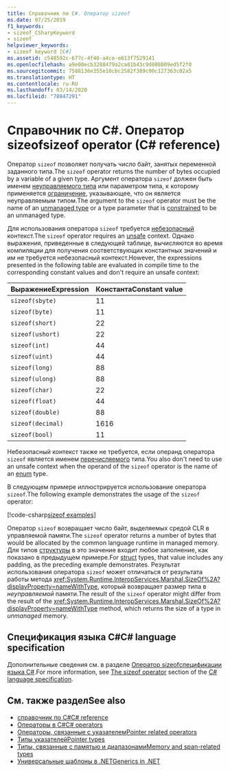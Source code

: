 ```yaml
---
title: Справочник по C#. Оператор sizeof
ms.date: 07/25/2019
f1_keywords:
- sizeof_CSharpKeyword
- sizeof
helpviewer_keywords:
- sizeof keyword [C#]
ms.assetid: c548592c-677c-4f40-a4ce-e613f7529141
ms.openlocfilehash: a9e80ecb3288479a2ca81b43c9d088809ed5f2f0
ms.sourcegitcommit: 7588136e355e10cbc2582f389c90c127363c02a5
ms.translationtype: HT
ms.contentlocale: ru-RU
ms.lasthandoff: 03/14/2020
ms.locfileid: "78847291"
---
```

# <a name="sizeof-operator-c-reference"></a><span data-ttu-id="41f85-102">Справочник по C#. Оператор sizeof</span><span class="sxs-lookup"><span data-stu-id="41f85-102">sizeof operator (C# reference)</span></span>

<span data-ttu-id="41f85-103">Оператор `sizeof` позволяет получать число байт, занятых переменной заданного типа.</span><span class="sxs-lookup"><span data-stu-id="41f85-103">The `sizeof` operator returns the number of bytes occupied by a variable of a given type.</span></span> <span data-ttu-id="41f85-104">Аргумент оператора `sizeof` должен быть именем [неуправляемого типа](../builtin-types/unmanaged-types.md) или параметром типа, к которому применяется [ограничение](../../programming-guide/generics/constraints-on-type-parameters.md#unmanaged-constraint), указывающее, что он является неуправляемым типом.</span><span class="sxs-lookup"><span data-stu-id="41f85-104">The argument to the `sizeof` operator must be the name of an [unmanaged type](../builtin-types/unmanaged-types.md) or a type parameter that is [constrained](../../programming-guide/generics/constraints-on-type-parameters.md#unmanaged-constraint) to be an unmanaged type.</span></span>

<span data-ttu-id="41f85-105">Для использования оператора `sizeof` требуется [небезопасный](../keywords/unsafe.md) контекст.</span><span class="sxs-lookup"><span data-stu-id="41f85-105">The `sizeof` operator requires an [unsafe](../keywords/unsafe.md) context.</span></span> <span data-ttu-id="41f85-106">Однако выражения, приведенные в следующей таблице, вычисляются во время компиляции для получения соответствующих константных значений и им не требуется небезопасный контекст.</span><span class="sxs-lookup"><span data-stu-id="41f85-106">However, the expressions presented in the following table are evaluated in compile time to the corresponding constant values and don't require an unsafe context:</span></span>

|<span data-ttu-id="41f85-107">Выражение</span><span class="sxs-lookup"><span data-stu-id="41f85-107">Expression</span></span>|<span data-ttu-id="41f85-108">Константа</span><span class="sxs-lookup"><span data-stu-id="41f85-108">Constant value</span></span>|
|---------|---------------|
|`sizeof(sbyte)`|<span data-ttu-id="41f85-109">1</span><span class="sxs-lookup"><span data-stu-id="41f85-109">1</span></span>|
|`sizeof(byte)`|<span data-ttu-id="41f85-110">1</span><span class="sxs-lookup"><span data-stu-id="41f85-110">1</span></span>|
|`sizeof(short)`|<span data-ttu-id="41f85-111">2</span><span class="sxs-lookup"><span data-stu-id="41f85-111">2</span></span>|
|`sizeof(ushort)`|<span data-ttu-id="41f85-112">2</span><span class="sxs-lookup"><span data-stu-id="41f85-112">2</span></span>|
|`sizeof(int)`|<span data-ttu-id="41f85-113">4</span><span class="sxs-lookup"><span data-stu-id="41f85-113">4</span></span>|
|`sizeof(uint)`|<span data-ttu-id="41f85-114">4</span><span class="sxs-lookup"><span data-stu-id="41f85-114">4</span></span>|
|`sizeof(long)`|<span data-ttu-id="41f85-115">8</span><span class="sxs-lookup"><span data-stu-id="41f85-115">8</span></span>|
|`sizeof(ulong)`|<span data-ttu-id="41f85-116">8</span><span class="sxs-lookup"><span data-stu-id="41f85-116">8</span></span>|
|`sizeof(char)`|<span data-ttu-id="41f85-117">2</span><span class="sxs-lookup"><span data-stu-id="41f85-117">2</span></span>|
|`sizeof(float)`|<span data-ttu-id="41f85-118">4</span><span class="sxs-lookup"><span data-stu-id="41f85-118">4</span></span>|
|`sizeof(double)`|<span data-ttu-id="41f85-119">8</span><span class="sxs-lookup"><span data-stu-id="41f85-119">8</span></span>|
|`sizeof(decimal)`|<span data-ttu-id="41f85-120">16</span><span class="sxs-lookup"><span data-stu-id="41f85-120">16</span></span>|
|`sizeof(bool)`|<span data-ttu-id="41f85-121">1</span><span class="sxs-lookup"><span data-stu-id="41f85-121">1</span></span>|

<span data-ttu-id="41f85-122">Небезопасный контекст также не требуется, если операнд оператора `sizeof` является именем [перечисляемого](../builtin-types/enum.md) типа.</span><span class="sxs-lookup"><span data-stu-id="41f85-122">You also don't need to use an unsafe context when the operand of the `sizeof` operator is the name of an [enum](../builtin-types/enum.md) type.</span></span>

<span data-ttu-id="41f85-123">В следующем примере иллюстрируется использование оператора `sizeof`.</span><span class="sxs-lookup"><span data-stu-id="41f85-123">The following example demonstrates the usage of the `sizeof` operator:</span></span>

[!code-csharp[sizeof examples](snippets/SizeOfOperator.cs)]

<span data-ttu-id="41f85-124">Оператор `sizeof` возвращает число байт, выделяемых средой CLR в управляемой памяти.</span><span class="sxs-lookup"><span data-stu-id="41f85-124">The `sizeof` operator returns a number of bytes that would be allocated by the common language runtime in managed memory.</span></span> <span data-ttu-id="41f85-125">Для типов [структуры](../builtin-types/struct.md) в это значение входит любое заполнение, как показано в предыдущем примере.</span><span class="sxs-lookup"><span data-stu-id="41f85-125">For [struct](../builtin-types/struct.md) types, that value includes any padding, as the preceding example demonstrates.</span></span> <span data-ttu-id="41f85-126">Результат использования оператора `sizeof` может отличаться от результата работы метода <xref:System.Runtime.InteropServices.Marshal.SizeOf%2A?displayProperty=nameWithType>, который возвращает размер типа в *неуправляемой* памяти.</span><span class="sxs-lookup"><span data-stu-id="41f85-126">The result of the `sizeof` operator might differ from the result of the <xref:System.Runtime.InteropServices.Marshal.SizeOf%2A?displayProperty=nameWithType> method, which returns the size of a type in *unmanaged* memory.</span></span>

## <a name="c-language-specification"></a><span data-ttu-id="41f85-127">Спецификация языка C#</span><span class="sxs-lookup"><span data-stu-id="41f85-127">C# language specification</span></span>

<span data-ttu-id="41f85-128">Дополнительные сведения см. в разделе [Оператор sizeof](~/_csharplang/spec/unsafe-code.md#the-sizeof-operator)[спецификации языка C#](~/_csharplang/spec/introduction.md).</span><span class="sxs-lookup"><span data-stu-id="41f85-128">For more information, see [The sizeof operator](~/_csharplang/spec/unsafe-code.md#the-sizeof-operator) section of the [C# language specification](~/_csharplang/spec/introduction.md).</span></span>

## <a name="see-also"></a><span data-ttu-id="41f85-129">См. также раздел</span><span class="sxs-lookup"><span data-stu-id="41f85-129">See also</span></span>

- [<span data-ttu-id="41f85-130">справочник по C#</span><span class="sxs-lookup"><span data-stu-id="41f85-130">C# reference</span></span>](../index.md)
- [<span data-ttu-id="41f85-131">Операторы в C#</span><span class="sxs-lookup"><span data-stu-id="41f85-131">C# operators</span></span>](index.md)
- [<span data-ttu-id="41f85-132">Операторы, связанные с указателем</span><span class="sxs-lookup"><span data-stu-id="41f85-132">Pointer related operators</span></span>](pointer-related-operators.md)
- [<span data-ttu-id="41f85-133">Типы указателей</span><span class="sxs-lookup"><span data-stu-id="41f85-133">Pointer types</span></span>](../../programming-guide/unsafe-code-pointers/pointer-types.md)
- [<span data-ttu-id="41f85-134">Типы, связанные с памятью и диапазонами</span><span class="sxs-lookup"><span data-stu-id="41f85-134">Memory and span-related types</span></span>](../../../standard/memory-and-spans/index.md)
- [<span data-ttu-id="41f85-135">Универсальные шаблоны в .NET</span><span class="sxs-lookup"><span data-stu-id="41f85-135">Generics in .NET</span></span>](../../../standard/generics/index.md)
